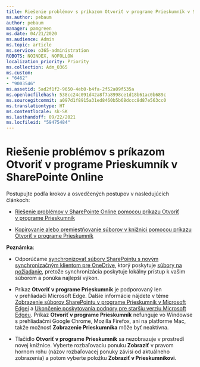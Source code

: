 ```yaml
---
title: Riešenie problémov s príkazom Otvoriť v programe Prieskumník v SharePointe Online
ms.author: pebaum
author: pebaum
manager: pamgreen
ms.date: 04/21/2020
ms.audience: Admin
ms.topic: article
ms.service: o365-administration
ROBOTS: NOINDEX, NOFOLLOW
localization_priority: Priority
ms.collection: Adm_O365
ms.custom:
- "6462"
- "9003546"
ms.assetid: 5ad2f1f2-9650-4eb0-b4fa-2f52a09f535a
ms.openlocfilehash: 538cc24c091d42a8f7a8998ce1d18b61ac0b689c
ms.sourcegitcommit: a097d1f8915a31ed8460b5b68dccc8d87e563cc0
ms.translationtype: HT
ms.contentlocale: sk-SK
ms.lasthandoff: 09/22/2021
ms.locfileid: "59475484"
---
```

# <a name="troubleshoot-open-with-explorer-issues-in-sharepoint-online"></a>Riešenie problémov s príkazom Otvoriť v programe Prieskumník v SharePointe Online

Postupujte podľa krokov a osvedčených postupov v nasledujúcich článkoch:

- [Riešenie problémov v SharePointe Online pomocou príkazu Otvoriť v programe Prieskumník](https://docs.microsoft.com/sharepoint/troubleshoot/lists-and-libraries/troubleshoot-issues-using-open-with-explorer)

- [Kopírovanie alebo premiestňovanie súborov v knižnici pomocou príkazu Otvoriť v programe Prieskumník](https://support.microsoft.com/office/copy-or-move-library-files-by-using-open-with-explorer-aaee7bfb-e2a1-42ee-8fc0-bcc0754f04d2?ui=en-us&rs=en-us&ad=us)

**Poznámka**:
- Odporúčame [synchronizovať súbory SharePointu s novým synchronizačným klientom pre OneDrive](https://support.microsoft.com/office/sync-sharepoint-and-teams-files-with-your-computer-6de9ede8-5b6e-4503-80b2-6190f3354a88?ui=en-us&rs=en-us&ad=us), ktorý poskytuje [súbory na požiadanie](https://support.microsoft.com/office/save-disk-space-with-onedrive-files-on-demand-for-windows-10-0e6860d3-d9f3-4971-b321-7092438fb38e?ui=en-us&rs=en-us&ad=us), pretože synchronizácia poskytuje lokálny prístup k vašim súborom a ponúka najlepší výkon.

- Príkaz **Otvoriť v programe Prieskumník** je podporovaný len v prehliadači Microsoft Edge. Ďalšie informácie nájdete v téme [Zobrazenie súborov SharePointu v programe Prieskumník v Microsoft Edgei](https://docs.microsoft.com/SharePoint/sharepoint-view-in-edge) a [Ukončenie poskytovania podpory pre staršiu verziu Microsoft Edgeu](https://docs.microsoft.com/lifecycle/announcements/m365-ie11-microsoft-edge-legacy). Príkaz **Otvoriť v programe Prieskumník** nefunguje vo Windowse s prehliadačmi Google Chrome, Mozilla Firefox, ani na platforme Mac, takže možnosť **Zobrazenie Prieskumníka** môže byť neaktívna.

- Tlačidlo **Otvoriť v programe Prieskumník** sa nezobrazuje v prostredí novej knižnice. Vyberte rozbaľovaciu ponuku **Zobraziť** v pravom hornom rohu (názov rozbaľovacej ponuky závisí od aktuálneho zobrazenia) a potom vyberte položku **Zobraziť v Prieskumníkovi**.

